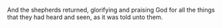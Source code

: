 And the shepherds returned, glorifying and praising God for all the things that they had heard and seen, as it was told unto them.
